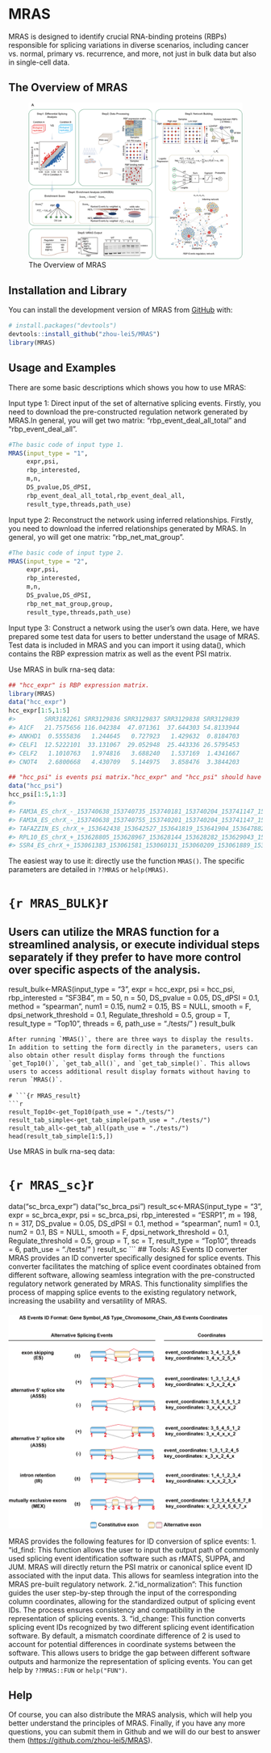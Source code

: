
<!-- README.md is generated from README.Rmd. Please edit that file -->

# MRAS

<!-- badges: start -->
<!-- badges: end -->

MRAS is designed to identify crucial RNA-binding proteins (RBPs)
responsible for splicing variations in diverse scenarios, including
cancer vs. normal, primary vs. recurrence, and more, not just in bulk
data but also in single-cell data.

## The Overview of MRAS

<figure>
<img src="png/Fig1_0707.png" data-margin="10px"
alt="The Overview of MRAS" />
<figcaption aria-hidden="true">The Overview of MRAS</figcaption>
</figure>

## Installation and Library

You can install the development version of MRAS from
[GitHub](https://github.com/) with:

``` r
# install.packages("devtools")
devtools::install_github("zhou-lei5/MRAS")
library(MRAS)
```

## Usage and Examples

There are some basic descriptions which shows you how to use MRAS:

Input type 1: Direct input of the set of alternative splicing events.
Firstly, you need to download the pre-constructed regulation network
generated by MRAS.In general, you will get two matrix:
“rbp_event_deal_all_total” and “rbp_event_deal_all”.

``` r
#The basic code of input type 1.
MRAS(input_type = "1",
     expr,psi,
     rbp_interested,
     m,n,
     DS_pvalue,DS_dPSI,
     rbp_event_deal_all_total,rbp_event_deal_all,
     result_type,threads,path_use)
```

Input type 2: Reconstruct the network using inferred relationships.
Firstly, you need to download the inferred relationships generated by
MRAS. In general, yo will get one matrix: “rbp_net_mat_group”.

``` r
#The basic code of input type 2.
MRAS(input_type = "2",
     expr,psi,
     rbp_interested,
     m,n,
     DS_pvalue,DS_dPSI,
     rbp_net_mat_group,group,
     result_type,threads,path_use)
```

Input type 3: Construct a network using the user’s own data. Here, we
have prepared some test data for users to better understand the usage of
MRAS. Test data is included in MRAS and you can import it using data(),
which contains the RBP expression matrix as well as the event PSI
matrix.

Use MRAS in bulk rna-seq data:

``` r
## "hcc_expr" is RBP expression matrix.
library(MRAS)
data("hcc_expr")
hcc_expr[1:5,1:5]
#>        SRR3182261 SRR3129836 SRR3129837 SRR3129838 SRR3129839
#> A1CF   21.7575656 116.042384  47.071361  37.644303 54.8133944
#> ANKHD1  0.5555836   1.244645   0.727923   1.429632  0.8184703
#> CELF1  12.5222101  33.131067  29.052948  25.443336 26.5795453
#> CELF2   1.1010763   1.974816   3.688240   1.537169  1.4341667
#> CNOT4   2.6800668   4.430709   5.144975   3.858476  3.3844203
```

``` r
## "hcc_psi" is events psi matrix."hcc_expr" and "hcc_psi" should have same column names.
data("hcc_psi")
hcc_psi[1:5,1:3]
#>                                                                                SRR3182261 SRR3129836 SRR3129837
#> FAM3A_ES_chrX_-_153740638_153740735_153740181_153740204_153741147_153741260         0.118      0.150      0.389
#> FAM3A_ES_chrX_-_153740638_153740755_153740201_153740204_153741147_153741260         0.084      0.072      0.202
#> TAFAZZIN_ES_chrX_+_153642438_153642527_153641819_153641904_153647882_153647962      0.310      0.330      0.447
#> RPL10_ES_chrX_+_153628805_153628967_153628144_153628282_153629043_153629152         0.994      0.997      0.992
#> SSR4_ES_chrX_+_153061383_153061581_153060131_153060209_153061889_153062007          0.049      0.013      0.010
```

The easiest way to use it: directly use the function `MRAS()`. The
specific parameters are detailed in `??MRAS` or `help(MRAS)`.

# `{r MRAS_BULK}`r

## Users can utilize the MRAS function for a streamlined analysis, or execute individual steps separately if they prefer to have more control over specific aspects of the analysis.

result_bulk\<-MRAS(input_type = “3”, expr = hcc_expr, psi = hcc_psi,
rbp_interested = “SF3B4”, m = 50, n = 50, DS_pvalue = 0.05, DS_dPSI =
0.1, method = “spearman”, num1 = 0.15, num2 = 0.15, BS = NULL, smooth =
F, dpsi_network_threshold = 0.1, Regulate_threshold = 0.5, group = T,
result_type = “Top10”, threads = 6, path_use = “./tests/” ) result_bulk



    After running `MRAS()`, there are three ways to display the results. In addition to setting the form directly in the parameters, users can also obtain other result display forms through the functions `get_Top10()`, `get_tab_all()`, and `get_tab_simple()`. This allows users to access additional result display formats without having to rerun `MRAS()`.

    # ```{r MRAS_result}
    ```r
    result_Top10<-get_Top10(path_use = "./tests/")
    result_tab_simple<-get_tab_simple(path_use = "./tests/")
    result_tab_all<-get_tab_all(path_use = "./tests/")
    head(result_tab_simple[1:5,])

Use MRAS in bulk rna-seq data:

# `{r MRAS_sc}`r

data(“sc_brca_expr”) data(“sc_brca_psi”) result_sc\<-MRAS(input_type =
“3”, expr = sc_brca_expr, psi = sc_brca_psi, rbp_interested = “ESRP1”, m
= 198, n = 317, DS_pvalue = 0.05, DS_dPSI = 0.1, method = “spearman”,
num1 = 0.1, num2 = 0.1, BS = NULL, smooth = F, dpsi_network_threshold =
0.1, Regulate_threshold = 0.5, group = T, sc = T, result_type = “Top10”,
threads = 6, path_use = “./tests/” ) result_sc \`\`\` \## Tools: AS
Events ID converter MRAS provides an ID converter specifically designed
for splice events. This converter facilitates the matching of splice
event coordinates obtained from different software, allowing seamless
integration with the pre-constructed regulatory network generated by
MRAS. This functionality simplifies the process of mapping splice events
to the existing regulatory network, increasing the usability and
versatility of MRAS.

<div style="margin-top: 20px; margin-bottom: 10px;">

<img src="png/ID_format.png" alt="AS Events ID format">

</div>

<!-- ![AS Events ID format](png/ID_format.png){width=300px, margin=10px} -->

MRAS provides the following features for ID conversion of splice
events: 1. “id_find: This function allows the user to input the output
path of commonly used splicing event identification software such as
rMATS, SUPPA, and JUM. MRAS will directly return the PSI matrix or
canonical splice event ID associated with the input data. This allows
for seamless integration into the MRAS pre-built regulatory network.
2.”id_normalization”: This function guides the user step-by-step through
the input of the corresponding column coordinates, allowing for the
standardized output of splicing event IDs. The process ensures
consistency and compatibility in the representation of splicing events.
3. “id_change: This function converts splicing event IDs recognized by
two different splicing event identification software. By default, a
mismatch coordinate difference of 2 is used to account for potential
differences in coordinate systems between the software. This allows
users to bridge the gap between different software outputs and harmonize
the representation of splicing events. You can get help by `??MRAS::FUN`
or `help("FUN")`.

## Help

Of course, you can also distribute the MRAS analysis, which will help
you better understand the principles of MRAS. Finally, if you have any
more questions, you can submit them in Github and we will do our best to
answer them (<https://github.com/zhou-lei5/MRAS>).
